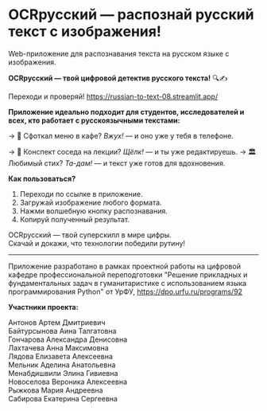 # OCRрусский — распознай русский текст с изображения!

Web-приложение для распознавания текста на русском языке с изображения.

**OCRрусский — твой цифровой детектив русского текста!** 🔍✍️

Переходи и проверяй! https://russian-to-text-08.streamlit.app/ 

**Приложение идеально подходит для студентов, исследователей и всех, кто работает с русскоязычными текстами:**

→  📸 Сфоткал меню в кафе? *Вжух!* — и оно уже у тебя в телефоне. 

→  📝 Конспект соседа на лекции? *Щёлк!* — и ты уже редактируешь. 
→  🏛️ Любимый стих? *Та-дам!* — и текст уже готов для вдохновения. 

**Как пользоваться?**
1. Переходи по ссылке в приложение.
2. Загружай изображение любого формата.
3. Нажми волшебную кнопку распознавания.
4. Копируй полученный результат.
   
OCRрусский — твой суперскилл в мире цифры.  
Скачай и докажи, что технологии победили рутину!  

____________________________________________________________________________________________________________
Приложение разработано в рамках проектной работы на цифровой кафедре профессиональной переподготовки "Решение прикладных и фундаментальных задач в гуманитаристике с использованием языка программирования Python" от УрФУ, https://dpo.urfu.ru/programs/92

**Участники проекта:**

Антонов Артем Дмитриевич        
Байтурсынова Аина Талгатовна    
Гончарова Александра Денисовна  
Лахтачева Анна Максимовна       
Лядова Елизавета Алексеевна     
Мельник Аделина Анатольевна     
Менабдишвили Элина Гивиевна     
Новоселова Вероника Алексеевна  
Рыжкова Мария Андреевна         
Сабирова Екатерина Сергеевна    
